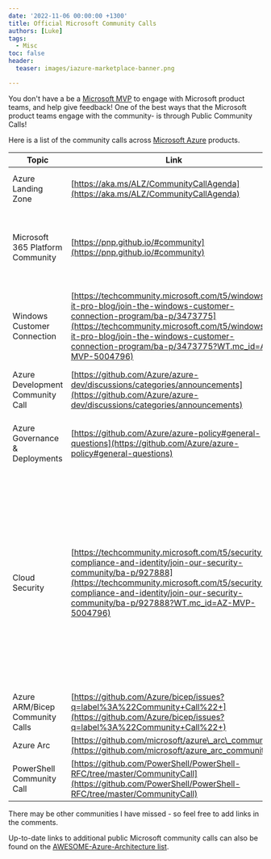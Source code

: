 ```yaml
---
date: '2022-11-06 00:00:00 +1300'
title: Official Microsoft Community Calls
authors: [Luke]
tags:
  - Misc
toc: false
header:
  teaser: images/iazure-marketplace-banner.png

---
```


You don't have a be a [Microsoft MVP](https://mvp.microsoft.com/?WT.mc_id=AZ-MVP-5004796 "Microsoft MVP") to engage with Microsoft product teams, and help give feedback! One of the best ways that the Microsoft product teams engage with the community- is through Public Community Calls!

Here is a list of the community calls across [Microsoft Azure](https://azure.microsoft.com/en-us/?WT.mc_id=AZ-MVP-5004796 "Microsoft Azure") products.

| Topic                            | Link                                                                                                                                                                                                                                                                                    | Notes                                                                                                                                                                                                                              |
| -------------------------------- | --------------------------------------------------------------------------------------------------------------------------------------------------------------------------------------------------------------------------------------------------------------------------------------- | ---------------------------------------------------------------------------------------------------------------------------------------------------------------------------------------------------------------------------------- |
| Azure Landing Zone               | [https://aka.ms/ALZ/CommunityCallAgenda](https://aka.ms/ALZ/CommunityCallAgenda)                                                                                                                                                                                                        | Azure Landing Zones news roundup and updates                                                                                                                                                                                       |
| Microsoft 365 Platform Community | [https://pnp.github.io/#community](https://pnp.github.io/#community)                                                                                                                                                                                                 | Not specifically Azure related, but related more to the M365/Modern workspace.                                                                                                                                                     |
| Windows Customer Connection      | [https://techcommunity.microsoft.com/t5/windows-it-pro-blog/join-the-windows-customer-connection-program/ba-p/3473775](https://techcommunity.microsoft.com/t5/windows-it-pro-blog/join-the-windows-customer-connection-program/ba-p/3473775?WT.mc_id=AZ-MVP-5004796) | Not specifically Azure related, but related more to the Windows OS (Operating System)                                                                                                                                              |
| Azure Development Community Call      | [https://github.com/Azure/azure-dev/discussions/categories/announcements](https://github.com/Azure/azure-dev/discussions/categories/announcements) | Azure Developers Community Call              |
| Azure Governance & Deployments   | [https://github.com/Azure/azure-policy#general-questions](https://github.com/Azure/azure-policy#general-questions)                                                                                                                                                   | Same as the ARM/Bicep community call. Also features Azure Policy.                                                                                                                                                                  |
| Cloud Security                   | [https://techcommunity.microsoft.com/t5/security-compliance-and-identity/join-our-security-community/ba-p/927888](https://techcommunity.microsoft.com/t5/security-compliance-and-identity/join-our-security-community/ba-p/927888?WT.mc_id=AZ-MVP-5004796)           | This is a 'Private' community. Meaning that feedback for Cloud security products (Defender, Sentinel etc) is under NDA (Non-Disclosure Agreement). A great community to get early feedback and testing, to help the products grow. |
| Azure ARM/Bicep Community Calls  | [https://github.com/Azure/bicep/issues?q=label%3A%22Community+Call%22+](https://github.com/Azure/bicep/issues?q=label%3A%22Community+Call%22+)                                                                                                                       |                                                                                                                                                                                                                                    |
| Azure Arc                        | [https://github.com/microsoft/azure\_arc\_community](https://github.com/microsoft/azure_arc_community)                                                                                                                                                             |                                                                                                                                                                                                                                    |
| PowerShell Community Call        | [https://github.com/PowerShell/PowerShell-RFC/tree/master/CommunityCall](https://github.com/PowerShell/PowerShell-RFC/tree/master/CommunityCall)                                                                                                                                                                                                                   |                                                                                                                                       |

There may be other communities I have missed - so feel free to add links in the comments.

Up-to-date links to additional public Microsoft community calls can also be found on the [AWESOME-Azure-Architecture list](https://aka.ms/AwesomeAzureArchitecture "AWESOME-Azure-Architecture").
